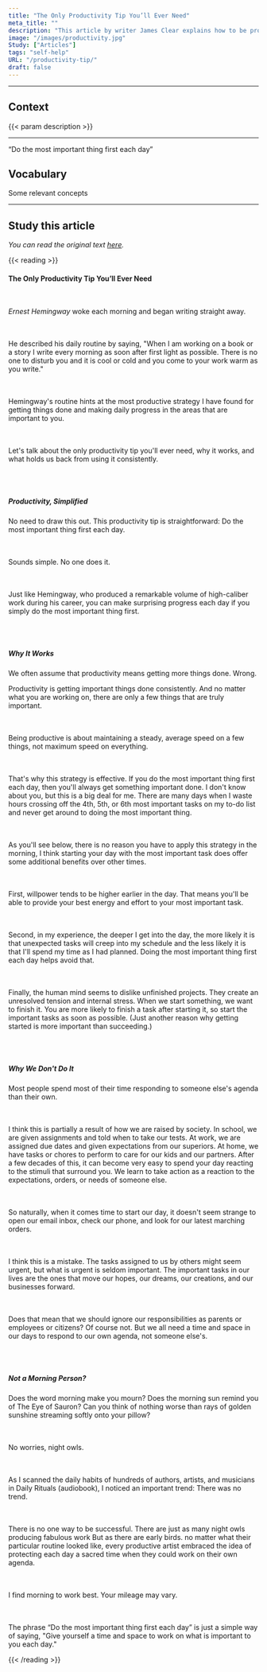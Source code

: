 ```yaml
---
title: "The Only Productivity Tip You’ll Ever Need"
meta_title: ""
description: "This article by writer James Clear explains how to be productive."
image: "/images/productivity.jpg"
Study: ["Articles"]
tags: "self-help"
URL: "/productivity-tip/"
draft: false
---
```


<hr>

## Context

{{< param description >}}

<hr>

“Do the most important thing first each day” 

## Vocabulary

Some relevant concepts

<hr>


## Study this article

*You can read the original text [here](https://jamesclear.com/productivity-tip).*

{{< reading >}}

<h4>The Only Productivity Tip You’ll Ever Need</h4>
<br>

<i>Ernest Hemingway</i>
<a data-bs-title=":es: despertaba cada mañana" data-bs-content="woke = despertaba/despertó<br>each = cada<br>morning = mañana<br><br></i><b>Study:</b><br>simple past (<i>woke</i>)<br>quantifiers (<i>each</i>)" tabindex="0" data-bs-html="true" class="marginalia" role="button" data-bs-placement="bottom" data-bs-toggle="popover" data-bs-trigger="focus">woke each morning</a>
<a data-bs-title=":es: y" data-bs-content="Study:</b><br><a href='/simple-present' target='_blank' rel='noopener noreferrer'>Connectors</a> (<i>and</i>)" tabindex="0" data-bs-html="true" class="marginalia" role="button" data-bs-placement="bottom" data-bs-toggle="popover" data-bs-trigger="focus">and</a>
<a data-bs-title=":es: comenzaba a escribir" data-bs-content="began = comenzaba<br>writing = a escribir<br><br></i><b>Study:</b><br>simple past (<i>began</i>)<br>verb patterns" tabindex="0" data-bs-html="true" class="marginalia" role="button" data-bs-placement="bottom" data-bs-toggle="popover" data-bs-trigger="focus">began writing</a>
<a data-bs-title=":es: de inmediato" data-bs-content="Study:</b> adverbs" tabindex="0" data-bs-html="true" class="marginalia" role="button" data-bs-placement="bottom" data-bs-toggle="popover" data-bs-trigger="focus">straight away</a>.


<br><br>
<a data-bs-title=":es: Él describó" data-bs-content="He = él<br>described = describió<br><br></i><b>Study:</b><br>personal pronouns (<i>He</i>)<br>simple past (<i>described</i>)" tabindex="0" data-bs-html="true" class="marginalia" role="button" data-bs-placement="bottom" data-bs-toggle="popover" data-bs-trigger="focus">He described</a>
<a data-bs-title=":es: su rutina diaria" data-bs-content="his = su<br>daily = diario<br>routine = rutina<br></i><b>Study:</b><br>Possessive adjectives (<i>his</i>)<br>Adverbs (<i>daily</i>)" tabindex="0" data-bs-html="true" class="marginalia" role="button" data-bs-placement="bottom" data-bs-toggle="popover" data-bs-trigger="focus">his daily routine</a>
<a data-bs-title=":es: diciendo" data-bs-content="CONTENT" tabindex="0" data-bs-html="true" class="marginalia" role="button" data-bs-placement="bottom" data-bs-toggle="popover" data-bs-trigger="focus">by saying</a>,
"<a data-bs-title=":es: Cuando" data-bs-content="CONTENT" tabindex="0" data-bs-html="true" class="marginalia" role="button" data-bs-placement="bottom" data-bs-toggle="popover" data-bs-trigger="focus">When</a>
<a data-bs-title=":es: Estoy trabajando en un libro o una historia" data-bs-content="I am working = estoy trabajando<br>on a book = en un libro<br><br></i><b>Study:</b><br>Personal Pronouns (<i>I</i>)<br>Present continuous (<i>I am working</i>)<br>Prepositions (<i>on</i>)<br>Conjunctions (<i>or</i>)" tabindex="0" data-bs-html="true" class="marginalia" role="button" data-bs-placement="bottom" data-bs-toggle="popover" data-bs-trigger="focus">I am working on a book or a story</a>
<a data-bs-title=":es: escribo cada mañana" data-bs-content="<i>INGLES = ESPAÑOL<br>INGLES = ESPAÑOL<br><br></i><b>Study:</b><br>indefinite pronouns (<i>someone</i>)<br>simple past (<i>said</i>)" tabindex="0" data-bs-html="true" class="marginalia" role="button" data-bs-placement="bottom" data-bs-toggle="popover" data-bs-trigger="focus">I write every morning</a>
<a data-bs-title=":es: lo más temprano posible" data-bs-content="<i>as soon as possible = lo más temprano posible<br>after = después<br>first light = primera luz (del día)</i><br><br>*La expresión <i>first light</i> se utiliza como adverbio a la frase <i>as soon as possible</i> para añadir más información.<br><br><b>Study:</b><br>indefinite pronouns (<i>someone</i>)<br>simple past (<i>said</i>)" tabindex="0" data-bs-html="true" class="marginalia" role="button" data-bs-placement="bottom" data-bs-toggle="popover" data-bs-trigger="focus">as soon after first light as possible</a>.
<a data-bs-title=":es: No hay nadie" data-bs-content="<i>There is = hay<br>no one = nadie<br><br></i><b>Study:</b><br>There is/There are<br>indefinite pronouns (<i>no one</i>)" tabindex="0" data-bs-html="true" class="marginalia" role="button" data-bs-placement="bottom" data-bs-toggle="popover" data-bs-trigger="focus">There is no one</a>
<a data-bs-title=":es: para molestarte" data-bs-content="<i>to disturb = molestar<br>you = a ti/te (sufijo)<br><br></i><br>*El verbo <i>disturb</i> debe llevar la preposición <i>to</i> ya que viene después del verbo to be <i>is</i><br><br><b>Study:</b><br>verb to be<br>verb patterns<br>object pronouns (<i>you</i>)" tabindex="0" data-bs-html="true" class="marginalia" role="button" data-bs-placement="bottom" data-bs-toggle="popover" data-bs-trigger="focus">to disturb you</a> and
<a data-bs-title=":es: está fresco o helado" data-bs-content="<i>it is = está<br>cool = fresco<br>cold = helado<br></i><br>*Se utiliza <i>It is</i> para hablar del clima.<b>Study:</b><br>Personal pronouns (<i>it</i>)<br>Verb to be (<i>is</i>)" tabindex="0" data-bs-html="true" class="marginalia" role="button" data-bs-placement="bottom" data-bs-toggle="popover" data-bs-trigger="focus">it is cool or cold</a> and
<a data-bs-title=":es: vienes a tu trabajo" data-bs-content="<i>come = venir<br>to = a/hacia/destino a<br><br></i><b>Study:</b><br>Personal Pronouns (<i>you</i>)<br>Prepositions (<i>to</i>)<br>Possessive Adjectives (<i>your</i>)" tabindex="0" data-bs-html="true" class="marginalia" role="button" data-bs-placement="bottom" data-bs-toggle="popover" data-bs-trigger="focus">you come to your work</a>
<a data-bs-title=":es: entras en calor mientras escribes" data-bs-content="<i>warm (up) = entrar en calor<br>as = mientras<br>you write = escribes<br></i><b>Study:</b><br>poly words (<i>as</i>)<br>Personal pronouns (<i>I</i>)" tabindex="0" data-bs-html="true" class="marginalia" role="button" data-bs-placement="bottom" data-bs-toggle="popover" data-bs-trigger="focus">warm as you write</a>."


<br><br>
<a data-bs-title=":es: La rutina de Hemingway" data-bs-content="<b>Study:</b><br>Possessives (<i>Hemingway's</i>)" tabindex="0" data-bs-html="true" class="marginalia" role="button" data-bs-placement="bottom" data-bs-toggle="popover" data-bs-trigger="focus">Hemingway's routine</a>
<a data-bs-title=":es: indica" data-bs-content="CONTENT" tabindex="0" data-bs-html="true" class="marginalia" role="button" data-bs-placement="bottom" data-bs-toggle="popover" data-bs-trigger="focus">hints at</a>
<a data-bs-title=":es: La estrategia más productiva" data-bs-content="CONTENT" tabindex="0" data-bs-html="true" class="marginalia" role="button" data-bs-placement="bottom" data-bs-toggle="popover" data-bs-trigger="focus">the most productive strategy</a>
<a data-bs-title=":es: que he encontrado" data-bs-content="<b>Study:</b><br><i>I have found = He encontrado<br><br></i><b>Study:</b><br>Superlatives (<i>The most</i>)<br>Present Perfect (<i>I have found</i>)<br>Ommited Conjunctions" tabindex="0" data-bs-html="true" class="marginalia" role="button" data-bs-placement="bottom" data-bs-toggle="popover" data-bs-trigger="focus">I have found</a>
<a data-bs-title=":es: para ser productivo" data-bs-content="<b>Study:</b><br><i>Get things done = hacer las cosas</i> (expresión ocupada para referirse a la productividad)<br><br><b>Study:</b><br>Prepositions (<i>for</i>)<br> The Past Participle (<i>done</i>)<br>Adverbs (<i>daily</i>)" tabindex="0" data-bs-html="true" class="marginalia" role="button" data-bs-placement="bottom" data-bs-toggle="popover" data-bs-trigger="focus">for getting things done</a> and
<a data-bs-title=":es: hacer progreso diario" data-bs-content="<b>Study:</b><br>" tabindex="0" data-bs-html="true" class="marginalia" role="button" data-bs-placement="bottom" data-bs-toggle="popover" data-bs-trigger="focus">making daily progress</a>
<a data-bs-title=":es: en las áreas" data-bs-content="<b>Study:</b><br>" tabindex="0" data-bs-html="true" class="marginalia" role="button" data-bs-placement="bottom" data-bs-toggle="popover" data-bs-trigger="focus">in the areas</a>
<a data-bs-title=":es: que son importantes" data-bs-content="<b>Study:</b><br>Connectors (<i>that</i>)" tabindex="0" data-bs-html="true" class="marginalia" role="button" data-bs-placement="bottom" data-bs-toggle="popover" data-bs-trigger="focus">that are important</a>
<a data-bs-title=":es: para ti" data-bs-content="<b>Study:</b><br>Prepositions (<i>to</i>)<br>Object Pronouns" tabindex="0" data-bs-html="true" class="marginalia" role="button" data-bs-placement="bottom" data-bs-toggle="popover" data-bs-trigger="focus">to you</a>.


<br><br>
<a data-bs-title=":es: Hablemos" data-bs-content="<i>Let's talk = hablemos/vamos a hablar<br><br></i><b>Study:</b><br>Suggestions (<i>let's</i>)<br>Prepositions (<i>about</i>)" tabindex="0" data-bs-html="true" class="marginalia" role="button" data-bs-placement="bottom" data-bs-toggle="popover" data-bs-trigger="focus">Let's talk</a> about
<a data-bs-title=":es: el único" data-bs-content="<i>only = único<br>tip = consejo<br>ever = alguna vez<br><br></i><b>Study:</b><br>Personal Pronouns (<i>You</i>)<br>Future (<i>Will need</i>)<br>Adverbs (<i>ever</i>)" tabindex="0" data-bs-html="true" class="marginalia" role="button" data-bs-placement="bottom" data-bs-toggle="popover" data-bs-trigger="focus">the only</a>
<a data-bs-title=":es: consejo de productividad" data-bs-content="<i>only = único<br>tip = consejo<br>ever = alguna vez<br><br></i><b>Study:</b><br>Personal Pronouns (<i>You</i>)<br>Future (<i>Will need</i>)<br>Adverbs (<i>ever</i>)" tabindex="0" data-bs-html="true" class="marginalia" role="button" data-bs-placement="bottom" data-bs-toggle="popover" data-bs-trigger="focus">productivity tip</a>
<a data-bs-title=":es: que vas a necesitar jamás" data-bs-content="<i>only = único<br>tip = consejo<br>ever = alguna vez<br><br></i><b>Study:</b><br>Personal Pronouns (<i>You</i>)<br>Future (<i>Will need</i>)<br>Adverbs (<i>ever</i>)" tabindex="0" data-bs-html="true" class="marginalia" role="button" data-bs-placement="bottom" data-bs-toggle="popover" data-bs-trigger="focus">you'll ever need</a>,
<a data-bs-title=":es: porqué funciona" data-bs-content="<i>why = porqué<br><br></i><b>Study:</b><br>Wh-words (<i>why</i>)<br>simple present (<i>it works</i>)" tabindex="0" data-bs-html="true" class="marginalia" role="button" data-bs-placement="bottom" data-bs-toggle="popover" data-bs-trigger="focus">why it works</a>, and
<a data-bs-title=":es: qué nos impide" data-bs-content="<i>hold back = impedir<br></i><b>Study:</b><br>Wh-words (<i>What</i>)<br>Phrasal Verbs (<i>hold back</i>)<br>Prepositions (<i>from</i>)<br>Object Pronouns (<i>us, it</i>)" tabindex="0" data-bs-html="true" class="marginalia" role="button" data-bs-placement="bottom" data-bs-toggle="popover" data-bs-trigger="focus">what holds us back</a>
<a data-bs-title=":es: utilizarlo" data-bs-content="<i>hold back = impedir<br></i><b>Study:</b><br>Wh-words (<i>What</i>)<br>Phrasal Verbs (<i>hold back</i>)<br>Prepositions (<i>from</i>)<br>Object Pronouns (<i>us, it</i>)" tabindex="0" data-bs-html="true" class="marginalia" role="button" data-bs-placement="bottom" data-bs-toggle="popover" data-bs-trigger="focus">from using it</a>
<a data-bs-title=":es: Constantemente" data-bs-content="<b>Study:</b><br>Adverbs" tabindex="0" data-bs-html="true" class="marginalia" role="button" data-bs-placement="bottom" data-bs-toggle="popover" data-bs-trigger="focus">consistently</a>.

<br><br>

<h5>
<a data-bs-title=":es: La productividad" data-bs-content="CONTENT" tabindex="0" data-bs-html="true" class="marginalia" role="button" data-bs-placement="bottom" data-bs-toggle="popover" data-bs-trigger="focus">Productivity,</a>
<a data-bs-title=":es: simplificada" data-bs-content="CONTENT" tabindex="0" data-bs-html="true" class="marginalia" role="button" data-bs-placement="bottom" data-bs-toggle="popover" data-bs-trigger="focus">Simplified</a>
</h5>

<a data-bs-title=":es: No es necesario" data-bs-content="<i>No need = no hay necesidad<br>draw out = prolongar/elongar/estirar<br><br></i><b>Study:</b><br>Phrasal Verbs (<i>draw out</i>)<br>Demonstratives (<i>this</i>)" tabindex="0" data-bs-html="true" class="marginalia" role="button" data-bs-placement="bottom" data-bs-toggle="popover" data-bs-trigger="focus">No need</a>
<a data-bs-title=":es: prolongar esto" data-bs-content="<i>No need = no hay necesidad<br>draw out = prolongar/elongar/estirar<br><br></i><b>Study:</b><br>Phrasal Verbs (<i>draw out</i>)<br>Demonstratives (<i>this</i>)" tabindex="0" data-bs-html="true" class="marginalia" role="button" data-bs-placement="bottom" data-bs-toggle="popover" data-bs-trigger="focus">to draw this out</a>.
<a data-bs-title=":es: Este consejo de productividad" data-bs-content="<i>Tip = Consejo<br><br></i><b>Study:</b><br>Demonstratives (<i>This</i>)" tabindex="0" data-bs-html="true" class="marginalia" role="button" data-bs-placement="bottom" data-bs-toggle="popover" data-bs-trigger="focus">This productivity tip</a>
<a data-bs-title=":es: es sencillo" data-bs-content="<i>Straightforward = sencillo/directo al grano<br><br></i><b>Study:</b><br>Verb to be (<i>is</i>)" tabindex="0" data-bs-html="true" class="marginalia" role="button" data-bs-placement="bottom" data-bs-toggle="popover" data-bs-trigger="focus">is straightforward</a>:
<a data-bs-title=":es: Haz" data-bs-content="<b>Study:</b><br>Imperative mood" tabindex="0" data-bs-html="true" class="marginalia" role="button" data-bs-placement="bottom" data-bs-toggle="popover" data-bs-trigger="focus">Do</a>
<a data-bs-title=":es: lo más importante" data-bs-content="<i>thing = cosa<br><b>Study:</b><br>Superlatives (<i>the most important</i>)" tabindex="0" data-bs-html="true" class="marginalia" role="button" data-bs-placement="bottom" data-bs-toggle="popover" data-bs-trigger="focus">the most important thing</a>
<a data-bs-title=":es: primero" data-bs-content="<b>Study:</b><br>Numeral (<i>first</i>)" tabindex="0" data-bs-html="true" class="marginalia" role="button" data-bs-placement="bottom" data-bs-toggle="popover" data-bs-trigger="focus">first</a>
<a data-bs-title=":es: cada día" data-bs-content="<b>Study:</b><br>Quantifiers (<i>each</i>)" tabindex="0" data-bs-html="true" class="marginalia" role="button" data-bs-placement="bottom" data-bs-toggle="popover" data-bs-trigger="focus">each day</a>.

<br><br>
<a data-bs-title=":es: Suena simple" data-bs-content="<b>Study:</b><br>Present Simple (<i>Sounds</i>)<br>simple present (<i>said</i>)" tabindex="0" data-bs-html="true" class="marginalia" role="button" data-bs-placement="bottom" data-bs-toggle="popover" data-bs-trigger="focus">Sounds simple</a>.
<a data-bs-title=":es: Nadie lo hace" data-bs-content="<b>Study:</b><br>indefinite pronouns (<i>No one</i>)<br>simple present (<i>does</i>)<br>Object Pronouns (<i>it</i>)" tabindex="0" data-bs-html="true" class="marginalia" role="button" data-bs-placement="bottom" data-bs-toggle="popover" data-bs-trigger="focus">No one does it</a>.

<br><br>
<a data-bs-title=":es: Tal como Hemingway" data-bs-content="<i>Just = Exactamente<br><br></i><b>Study:</b><br>Prepositions (<i>like</i>)<br>Poly words (<i>just, like</i>)" tabindex="0" data-bs-html="true" class="marginalia" role="button" data-bs-placement="bottom" data-bs-toggle="popover" data-bs-trigger="focus">Just like Hemingway</a>,
<a data-bs-title=":es: quién produjo" data-bs-content="<b>Study:</b><br>Connectors (<i>quién</i>)<br>simple past (<i>produced</i>)" tabindex="0" data-bs-html="true" class="marginalia" role="button" data-bs-placement="bottom" data-bs-toggle="popover" data-bs-trigger="focus">who produced</a>
<a data-bs-title=":es: una cantidad considerable" data-bs-content="<i>remarkable = notable/destacable/considerable<br>volume = volumen/cantidad<br><br></i><b>Study:</b><br>Articles (<i>a</i>)<br>Prepositions (<i>of</i>)<br>Compound words (<i>high-caliber</i>)" tabindex="0" data-bs-html="true" class="marginalia" role="button" data-bs-placement="bottom" data-bs-toggle="popover" data-bs-trigger="focus">a remarkable volume</a>
<a data-bs-title=":es: de trabajo de alto calibre" data-bs-content="CONTENT" tabindex="0" data-bs-html="true" class="marginalia" role="button" data-bs-placement="bottom" data-bs-toggle="popover" data-bs-trigger="focus">of high-caliber work</a>
<a data-bs-title=":es: durante su carrera" data-bs-content="<b>Study:</b><br>Prepositions (<i>during</i>)<br>Possessive Adjectives (<i>his</i>)" tabindex="0" data-bs-html="true" class="marginalia" role="button" data-bs-placement="bottom" data-bs-toggle="popover" data-bs-trigger="focus">during his career</a>,
<a data-bs-title=":es: puedes hacer progreso sorprendente" data-bs-content="<i>make progress = progresar<br><br></i><b>Study:</b><br>Personal Pronouns (<i>you</i>)<br>Auxiliary verbs (<i>can</i>)<br>Adjectives (<i>surprising</i>)" tabindex="0" data-bs-html="true" class="marginalia" role="button" data-bs-placement="bottom" data-bs-toggle="popover" data-bs-trigger="focus">you can make surprising progress</a> each day
<a data-bs-title=":es: Si simplemente haces" data-bs-content="<i>Simply = Simplemente<br>Thing = Cosa<br><br></i><b>Study:</b><br>First Conditional (<i>If you do...</i>)<br>Adverbs (<i>simply</i>)<br>Superlatives (<i>the most important</i>)" tabindex="0" data-bs-html="true" class="marginalia" role="button" data-bs-placement="bottom" data-bs-toggle="popover" data-bs-trigger="focus">if you simply do</a>
<a data-bs-title=":es: lo más importante" data-bs-content="<i>Simply = Simplemente<br>Thing = Cosa<br><br></i><b>Study:</b><br>First Conditional (<i>If you do...</i>)<br>Adverbs (<i>simply</i>)<br>Superlatives (<i>the most important</i>)" tabindex="0" data-bs-html="true" class="marginalia" role="button" data-bs-placement="bottom" data-bs-toggle="popover" data-bs-trigger="focus">the most important thing</a> first.



<br><br>
<h5><a data-bs-title=":es: Porqué funciona" data-bs-content="<br><b>Study:</b><br>Wh Words (<i>why</i>)<br>simple present (<i>it works</i>)" tabindex="0" data-bs-html="true" class="marginalia" role="button" data-bs-placement="bottom" data-bs-toggle="popover" data-bs-trigger="focus">Why It Works</a></h5>

<a data-bs-title=":es: Usualmente asumimos que" data-bs-content="b>Study:</b><br>Personal Pronouns (<i>we</i>)<br>Adverbs (<i>often</i>)" tabindex="0" data-bs-html="true" class="marginalia" role="button" data-bs-placement="bottom" data-bs-toggle="popover" data-bs-trigger="focus">We often assume that</a>
<a data-bs-title=":es: productividad significa" data-bs-content="<b>Study:</b><br>Verb to be (<i>is</i>)<br>simple present (<i>means</i>)<br>Comparisons (<i>more</i>)" tabindex="0" data-bs-html="true" class="marginalia" role="button" data-bs-placement="bottom" data-bs-toggle="popover" data-bs-trigger="focus">productivity means</a>
<a data-bs-title=":es: terminar las cosas" data-bs-content="CONTENT" tabindex="0" data-bs-html="true" class="marginalia" role="button" data-bs-placement="bottom" data-bs-toggle="popover" data-bs-trigger="focus">getting more things done</a>.
<a data-bs-title=":es: error" data-bs-content="CONTENT" tabindex="0" data-bs-html="true" class="marginalia" role="button" data-bs-placement="bottom" data-bs-toggle="popover" data-bs-trigger="focus">Wrong</a>.

Productivity
<a data-bs-title=":es: es lograr cosas importantes" data-bs-content="CONTENT" tabindex="0" data-bs-html="true" class="marginalia" role="button" data-bs-placement="bottom" data-bs-toggle="popover" data-bs-trigger="focus">is getting important things done</a>
<a data-bs-title=":es: constantemente" data-bs-content="CONTENT" tabindex="0" data-bs-html="true" class="marginalia" role="button" data-bs-placement="bottom" data-bs-toggle="popover" data-bs-trigger="focus">consistently</a>.
<a data-bs-title=":es: Y" data-bs-content="CONTENT" tabindex="0" data-bs-html="true" class="marginalia" role="button" data-bs-placement="bottom" data-bs-toggle="popover" data-bs-trigger="focus">And</a>
<a data-bs-title=":es: sin importar" data-bs-content="CONTENT" tabindex="0" data-bs-html="true" class="marginalia" role="button" data-bs-placement="bottom" data-bs-toggle="popover" data-bs-trigger="focus">no matter</a>
<a data-bs-title=":es: en lo que estés trabajando" data-bs-content="CONTENT" tabindex="0" data-bs-html="true" class="marginalia" role="button" data-bs-placement="bottom" data-bs-toggle="popover" data-bs-trigger="focus">what you are working on</a>,
<a data-bs-title=":es: hay" data-bs-content="CONTENT" tabindex="0" data-bs-html="true" class="marginalia" role="button" data-bs-placement="bottom" data-bs-toggle="popover" data-bs-trigger="focus">there are</a>
<a data-bs-title=":es: solamente un par de cosas" data-bs-content="CONTENT" tabindex="0" data-bs-html="true" class="marginalia" role="button" data-bs-placement="bottom" data-bs-toggle="popover" data-bs-trigger="focus">only a few things</a>
<a data-bs-title=":es: que son verdaderamente importantes" data-bs-content="CONTENT" tabindex="0" data-bs-html="true" class="marginalia" role="button" data-bs-placement="bottom" data-bs-toggle="popover" data-bs-trigger="focus">that are truly important</a>.

<br><br>
<a data-bs-title=":es: Ser productivo" data-bs-content="CONTENT" tabindex="0" data-bs-html="true" class="marginalia" role="button" data-bs-placement="bottom" data-bs-toggle="popover" data-bs-trigger="focus">Being productive</a>
<a data-bs-title=":es: significa mantener" data-bs-content="CONTENT" tabindex="0" data-bs-html="true" class="marginalia" role="button" data-bs-placement="bottom" data-bs-toggle="popover" data-bs-trigger="focus">is about maintaining</a>
<a data-bs-title=":es: una velocidad constante" data-bs-content="CONTENT" tabindex="0" data-bs-html="true" class="marginalia" role="button" data-bs-placement="bottom" data-bs-toggle="popover" data-bs-trigger="focus">a steady, average speed</a>
<a data-bs-title=":es: en un par de cosas" data-bs-content="CONTENT" tabindex="0" data-bs-html="true" class="marginalia" role="button" data-bs-placement="bottom" data-bs-toggle="popover" data-bs-trigger="focus">on a few things</a>,
<a data-bs-title=":es: no una máxima velocidad" data-bs-content="CONTENT" tabindex="0" data-bs-html="true" class="marginalia" role="button" data-bs-placement="bottom" data-bs-toggle="popover" data-bs-trigger="focus">not maximum speed</a>
<a data-bs-title=":es: en todo" data-bs-content="CONTENT" tabindex="0" data-bs-html="true" class="marginalia" role="button" data-bs-placement="bottom" data-bs-toggle="popover" data-bs-trigger="focus">on everything</a>.

<br><br>
<a data-bs-title=":es: por eso" data-bs-content="CONTENT" tabindex="0" data-bs-html="true" class="marginalia" role="button" data-bs-placement="bottom" data-bs-toggle="popover" data-bs-trigger="focus">That's why</a>
<a data-bs-title=":es: esta estrategia es efectiva" data-bs-content="CONTENT" tabindex="0" data-bs-html="true" class="marginalia" role="button" data-bs-placement="bottom" data-bs-toggle="popover" data-bs-trigger="focus">this strategy is effective</a>.
<a data-bs-title=":es: si es que haces" data-bs-content="CONTENT" tabindex="0" data-bs-html="true" class="marginalia" role="button" data-bs-placement="bottom" data-bs-toggle="popover" data-bs-trigger="focus">If you do</a> the most important thing first each day,
<a data-bs-title=":es: entonces" data-bs-content="CONTENT" tabindex="0" data-bs-html="true" class="marginalia" role="button" data-bs-placement="bottom" data-bs-toggle="popover" data-bs-trigger="focus">then</a>
<a data-bs-title=":es: siempre cumplirás algo importante" data-bs-content="CONTENT" tabindex="0" data-bs-html="true" class="marginalia" role="button" data-bs-placement="bottom" data-bs-toggle="popover" data-bs-trigger="focus">you'll always get something important done</a>.
<a data-bs-title=":es: no sé tú" data-bs-content="CONTENT" tabindex="0" data-bs-html="true" class="marginalia" role="button" data-bs-placement="bottom" data-bs-toggle="popover" data-bs-trigger="focus">I don't know about you</a>,
<a data-bs-title=":es: pero" data-bs-content="CONTENT" tabindex="0" data-bs-html="true" class="marginalia" role="button" data-bs-placement="bottom" data-bs-toggle="popover" data-bs-trigger="focus">but</a>
<a data-bs-title=":es: esto es algo importante" data-bs-content="CONTENT" tabindex="0" data-bs-html="true" class="marginalia" role="button" data-bs-placement="bottom" data-bs-toggle="popover" data-bs-trigger="focus">this is a big deal</a>
<a data-bs-title=":es: para mi" data-bs-content="CONTENT" tabindex="0" data-bs-html="true" class="marginalia" role="button" data-bs-placement="bottom" data-bs-toggle="popover" data-bs-trigger="focus">for me</a>.
<a data-bs-title=":es: hay" data-bs-content="CONTENT" tabindex="0" data-bs-html="true" class="marginalia" role="button" data-bs-placement="bottom" data-bs-toggle="popover" data-bs-trigger="focus">There are</a>
<a data-bs-title=":es: muchos días" data-bs-content="CONTENT" tabindex="0" data-bs-html="true" class="marginalia" role="button" data-bs-placement="bottom" data-bs-toggle="popover" data-bs-trigger="focus">many days</a>
<a data-bs-title=":es: cuando" data-bs-content="CONTENT" tabindex="0" data-bs-html="true" class="marginalia" role="button" data-bs-placement="bottom" data-bs-toggle="popover" data-bs-trigger="focus">when</a>
<a data-bs-title=":es: desperdicio horas" data-bs-content="CONTENT" tabindex="0" data-bs-html="true" class="marginalia" role="button" data-bs-placement="bottom" data-bs-toggle="popover" data-bs-trigger="focus">I waste hours</a>
<a data-bs-title=":es: descartando" data-bs-content="CONTENT" tabindex="0" data-bs-html="true" class="marginalia" role="button" data-bs-placement="bottom" data-bs-toggle="popover" data-bs-trigger="focus">crossing off</a>
<a data-bs-title=":es: la cuarta, quinta, o sexta tarea más importante" data-bs-content="CONTENT" tabindex="0" data-bs-html="true" class="marginalia" role="button" data-bs-placement="bottom" data-bs-toggle="popover" data-bs-trigger="focus">the 4th, 5th, or 6th most important tasks</a>
<a data-bs-title=":es: en mi lista de tareas" data-bs-content="CONTENT" tabindex="0" data-bs-html="true" class="marginalia" role="button" data-bs-placement="bottom" data-bs-toggle="popover" data-bs-trigger="focus">on my to-do list</a> and
<a data-bs-title=":es: nunca terminar de hacer" data-bs-content="CONTENT" tabindex="0" data-bs-html="true" class="marginalia" role="button" data-bs-placement="bottom" data-bs-toggle="popover" data-bs-trigger="focus">never get around to doing</a>
<a data-bs-title=":es: lo más importante" data-bs-content="CONTENT" tabindex="0" data-bs-html="true" class="marginalia" role="button" data-bs-placement="bottom" data-bs-toggle="popover" data-bs-trigger="focus">the most important thing</a>.

<br><br>
<a data-bs-title=":es: como verás" data-bs-content="CONTENT" tabindex="0" data-bs-html="true" class="marginalia" role="button" data-bs-placement="bottom" data-bs-toggle="popover" data-bs-trigger="focus">As you'll see</a>
<a data-bs-title=":es: abajo" data-bs-content="CONTENT" tabindex="0" data-bs-html="true" class="marginalia" role="button" data-bs-placement="bottom" data-bs-toggle="popover" data-bs-trigger="focus">below</a>,
<a data-bs-title=":es: no hay razón para tener que aplicar" data-bs-content="CONTENT" tabindex="0" data-bs-html="true" class="marginalia" role="button" data-bs-placement="bottom" data-bs-toggle="popover" data-bs-trigger="focus">there is no reason you have to apply</a>
<a data-bs-title=":es: esta estrategia" data-bs-content="CONTENT" tabindex="0" data-bs-html="true" class="marginalia" role="button" data-bs-placement="bottom" data-bs-toggle="popover" data-bs-trigger="focus">this strategy</a>
<a data-bs-title=":es: en la mañana" data-bs-content="CONTENT" tabindex="0" data-bs-html="true" class="marginalia" role="button" data-bs-placement="bottom" data-bs-toggle="popover" data-bs-trigger="focus">in the morning</a>,
<a data-bs-title=":es: pienso que comenzar tu día" data-bs-content="CONTENT" tabindex="0" data-bs-html="true" class="marginalia" role="button" data-bs-placement="bottom" data-bs-toggle="popover" data-bs-trigger="focus">I think starting your day</a>
<a data-bs-title=":es: con" data-bs-content="CONTENT" tabindex="0" data-bs-html="true" class="marginalia" role="button" data-bs-placement="bottom" data-bs-toggle="popover" data-bs-trigger="focus">with</a>
<a data-bs-title=":es: la tarea más importante" data-bs-content="CONTENT" tabindex="0" data-bs-html="true" class="marginalia" role="button" data-bs-placement="bottom" data-bs-toggle="popover" data-bs-trigger="focus">the most important task</a>
<a data-bs-title=":es: sí ofrece" data-bs-content="CONTENT" tabindex="0" data-bs-html="true" class="marginalia" role="button" data-bs-placement="bottom" data-bs-toggle="popover" data-bs-trigger="focus">does offer</a>
<a data-bs-title=":es: algunos beneficios adicionales" data-bs-content="CONTENT" tabindex="0" data-bs-html="true" class="marginalia" role="button" data-bs-placement="bottom" data-bs-toggle="popover" data-bs-trigger="focus">some additional benefits</a>
<a data-bs-title=":es: por sobre otras horas del día" data-bs-content="CONTENT" tabindex="0" data-bs-html="true" class="marginalia" role="button" data-bs-placement="bottom" data-bs-toggle="popover" data-bs-trigger="focus">over other times</a>.


<br><br>
<a data-bs-title=":es: primero" data-bs-content="CONTENT" tabindex="0" data-bs-html="true" class="marginalia" role="button" data-bs-placement="bottom" data-bs-toggle="popover" data-bs-trigger="focus">First</a>,
<a data-bs-title=":es: fuerza de voluntad suele ser" data-bs-content="CONTENT" tabindex="0" data-bs-html="true" class="marginalia" role="button" data-bs-placement="bottom" data-bs-toggle="popover" data-bs-trigger="focus">willpower tends to be</a>
<a data-bs-title=":es: más alta" data-bs-content="CONTENT" tabindex="0" data-bs-html="true" class="marginalia" role="button" data-bs-placement="bottom" data-bs-toggle="popover" data-bs-trigger="focus">higher</a>
<a data-bs-title=":es: más temprano" data-bs-content="CONTENT" tabindex="0" data-bs-html="true" class="marginalia" role="button" data-bs-placement="bottom" data-bs-toggle="popover" data-bs-trigger="focus">earlier</a>
<a data-bs-title=":es: en el día" data-bs-content="CONTENT" tabindex="0" data-bs-html="true" class="marginalia" role="button" data-bs-placement="bottom" data-bs-toggle="popover" data-bs-trigger="focus">in the day</a>.
<a data-bs-title=":es: eso significa" data-bs-content="CONTENT" tabindex="0" data-bs-html="true" class="marginalia" role="button" data-bs-placement="bottom" data-bs-toggle="popover" data-bs-trigger="focus">That means</a>
<a data-bs-title=":es: serás capaz de dar" data-bs-content="CONTENT" tabindex="0" data-bs-html="true" class="marginalia" role="button" data-bs-placement="bottom" data-bs-toggle="popover" data-bs-trigger="focus">you'll be able to provide</a>
<a data-bs-title=":es: tu mejor energía y esfuerzo" data-bs-content="CONTENT" tabindex="0" data-bs-html="true" class="marginalia" role="button" data-bs-placement="bottom" data-bs-toggle="popover" data-bs-trigger="focus">your best energy and effort</a>
<a data-bs-title=":es: a tu tarea más importante" data-bs-content="CONTENT" tabindex="0" data-bs-html="true" class="marginalia" role="button" data-bs-placement="bottom" data-bs-toggle="popover" data-bs-trigger="focus">to your most important task</a>.

<br><br>
<a data-bs-title=":es: segundo" data-bs-content="CONTENT" tabindex="0" data-bs-html="true" class="marginalia" role="button" data-bs-placement="bottom" data-bs-toggle="popover" data-bs-trigger="focus">Second</a>,
<a data-bs-title=":es: en mi experiencia" data-bs-content="CONTENT" tabindex="0" data-bs-html="true" class="marginalia" role="button" data-bs-placement="bottom" data-bs-toggle="popover" data-bs-trigger="focus">in my experience</a>,
<a data-bs-title=":es: mientras más profundo entro al día" data-bs-content="CONTENT" tabindex="0" data-bs-html="true" class="marginalia" role="button" data-bs-placement="bottom" data-bs-toggle="popover" data-bs-trigger="focus">the deeper I get into the day</a>,
<a data-bs-title=":es: crece la probabilidad" data-bs-content="CONTENT" tabindex="0" data-bs-html="true" class="marginalia" role="button" data-bs-placement="bottom" data-bs-toggle="popover" data-bs-trigger="focus">the more likely it is</a>
<a data-bs-title=":es: de que tareas inesperadas" data-bs-content="CONTENT" tabindex="0" data-bs-html="true" class="marginalia" role="button" data-bs-placement="bottom" data-bs-toggle="popover" data-bs-trigger="focus">that unexpected tasks</a>
<a data-bs-title=":es: se metan" data-bs-content="CONTENT" tabindex="0" data-bs-html="true" class="marginalia" role="button" data-bs-placement="bottom" data-bs-toggle="popover" data-bs-trigger="focus">will creep</a>
<a data-bs-title=":es: en mi agenda" data-bs-content="CONTENT" tabindex="0" data-bs-html="true" class="marginalia" role="button" data-bs-placement="bottom" data-bs-toggle="popover" data-bs-trigger="focus">into my schedule</a> and
<a data-bs-title=":es: hay menos posibilidades" data-bs-content="CONTENT" tabindex="0" data-bs-html="true" class="marginalia" role="button" data-bs-placement="bottom" data-bs-toggle="popover" data-bs-trigger="focus">the less likely it is</a>
<a data-bs-title=":es: de que pasaré mi tiempo" data-bs-content="CONTENT" tabindex="0" data-bs-html="true" class="marginalia" role="button" data-bs-placement="bottom" data-bs-toggle="popover" data-bs-trigger="focus">that I'll spend my time</a>
<a data-bs-title=":es: como lo había planeado" data-bs-content="CONTENT" tabindex="0" data-bs-html="true" class="marginalia" role="button" data-bs-placement="bottom" data-bs-toggle="popover" data-bs-trigger="focus">as I had planned</a>.
<a data-bs-title=":es: hacer lo más importante" data-bs-content="CONTENT" tabindex="0" data-bs-html="true" class="marginalia" role="button" data-bs-placement="bottom" data-bs-toggle="popover" data-bs-trigger="focus">Doing the most important thing</a> first each day
<a data-bs-title=":es: ayuda a evitar eso" data-bs-content="CONTENT" tabindex="0" data-bs-html="true" class="marginalia" role="button" data-bs-placement="bottom" data-bs-toggle="popover" data-bs-trigger="focus">helps avoid that</a>.

<br><br>
<a data-bs-title=":es: finalmente" data-bs-content="CONTENT" tabindex="0" data-bs-html="true" class="marginalia" role="button" data-bs-placement="bottom" data-bs-toggle="popover" data-bs-trigger="focus">Finally</a>,
<a data-bs-title=":es: la mente humana" data-bs-content="CONTENT" tabindex="0" data-bs-html="true" class="marginalia" role="button" data-bs-placement="bottom" data-bs-toggle="popover" data-bs-trigger="focus">the human mind</a>
<a data-bs-title=":es: parece no gustar de" data-bs-content="CONTENT" tabindex="0" data-bs-html="true" class="marginalia" role="button" data-bs-placement="bottom" data-bs-toggle="popover" data-bs-trigger="focus">seems to dislike</a>
<a data-bs-title=":es: proyectos no finalizados" data-bs-content="CONTENT" tabindex="0" data-bs-html="true" class="marginalia" role="button" data-bs-placement="bottom" data-bs-toggle="popover" data-bs-trigger="focus">unfinished projects</a>.
<a data-bs-title=":es: ellos crean" data-bs-content="CONTENT" tabindex="0" data-bs-html="true" class="marginalia" role="button" data-bs-placement="bottom" data-bs-toggle="popover" data-bs-trigger="focus">They create</a>
<a data-bs-title=":es: una tensión sin resolver" data-bs-content="CONTENT" tabindex="0" data-bs-html="true" class="marginalia" role="button" data-bs-placement="bottom" data-bs-toggle="popover" data-bs-trigger="focus">an unresolved tension</a> and
<a data-bs-title=":es: estrés interno" data-bs-content="CONTENT" tabindex="0" data-bs-html="true" class="marginalia" role="button" data-bs-placement="bottom" data-bs-toggle="popover" data-bs-trigger="focus">internal stress</a>. When
<a data-bs-title=":es: empezamos algo" data-bs-content="CONTENT" tabindex="0" data-bs-html="true" class="marginalia" role="button" data-bs-placement="bottom" data-bs-toggle="popover" data-bs-trigger="focus">we start something</a>,
<a data-bs-title=":es: queremos finalizarlo" data-bs-content="CONTENT" tabindex="0" data-bs-html="true" class="marginalia" role="button" data-bs-placement="bottom" data-bs-toggle="popover" data-bs-trigger="focus">we want to finish it</a>.
<a data-bs-title=":es: tienes más posibilidades de finalizar" data-bs-content="CONTENT" tabindex="0" data-bs-html="true" class="marginalia" role="button" data-bs-placement="bottom" data-bs-toggle="popover" data-bs-trigger="focus">You are more likely to finish</a>
<a data-bs-title=":es: una tarea" data-bs-content="CONTENT" tabindex="0" data-bs-html="true" class="marginalia" role="button" data-bs-placement="bottom" data-bs-toggle="popover" data-bs-trigger="focus">a task</a>
<a data-bs-title=":es: después de comenzarla" data-bs-content="CONTENT" tabindex="0" data-bs-html="true" class="marginalia" role="button" data-bs-placement="bottom" data-bs-toggle="popover" data-bs-trigger="focus">after starting it</a>,
<a data-bs-title=":es: así que" data-bs-content="CONTENT" tabindex="0" data-bs-html="true" class="marginalia" role="button" data-bs-placement="bottom" data-bs-toggle="popover" data-bs-trigger="focus">so</a>
<a data-bs-title=":es: comienza las tareas importantes" data-bs-content="CONTENT" tabindex="0" data-bs-html="true" class="marginalia" role="button" data-bs-placement="bottom" data-bs-toggle="popover" data-bs-trigger="focus">start the important tasks</a>
<a data-bs-title=":es: lo más pronto posible" data-bs-content="CONTENT" tabindex="0" data-bs-html="true" class="marginalia" role="button" data-bs-placement="bottom" data-bs-toggle="popover" data-bs-trigger="focus">as soon as possible</a>.
(<a data-bs-title=":es: justamente" data-bs-content="CONTENT" tabindex="0" data-bs-html="true" class="marginalia" role="button" data-bs-placement="bottom" data-bs-toggle="popover" data-bs-trigger="focus">Just</a>
<a data-bs-title=":es: otra razón" data-bs-content="CONTENT" tabindex="0" data-bs-html="true" class="marginalia" role="button" data-bs-placement="bottom" data-bs-toggle="popover" data-bs-trigger="focus">another reason why</a>
<a data-bs-title=":es: empezar es más importante que triunfar" data-bs-content="CONTENT" tabindex="0" data-bs-html="true" class="marginalia" role="button" data-bs-placement="bottom" data-bs-toggle="popover" data-bs-trigger="focus">getting started is more important than succeeding</a>.)


<br><br>
<h5><a data-bs-title=":es: porqué no lo hacemos" data-bs-content="CONTENT" tabindex="0" data-bs-html="true" class="marginalia" role="button" data-bs-placement="bottom" data-bs-toggle="popover" data-bs-trigger="focus">Why We Don't Do It</a></h5>

<a data-bs-title=":es: la mayoría de la gente" data-bs-content="CONTENT" tabindex="0" data-bs-html="true" class="marginalia" role="button" data-bs-placement="bottom" data-bs-toggle="popover" data-bs-trigger="focus">Most people</a>
<a data-bs-title=":es: pasan la mayoría de su tiempo" data-bs-content="CONTENT" tabindex="0" data-bs-html="true" class="marginalia" role="button" data-bs-placement="bottom" data-bs-toggle="popover" data-bs-trigger="focus">spend most of their time</a>
<a data-bs-title=":es: respondiendo a la agenda de alguien más" data-bs-content="CONTENT" tabindex="0" data-bs-html="true" class="marginalia" role="button" data-bs-placement="bottom" data-bs-toggle="popover" data-bs-trigger="focus">responding to someone else's agenda</a>
<a data-bs-title=":es: en vez de la suya" data-bs-content="CONTENT" tabindex="0" data-bs-html="true" class="marginalia" role="button" data-bs-placement="bottom" data-bs-toggle="popover" data-bs-trigger="focus">than their own</a>.

<br><br>
<a data-bs-title=":es: yo pienso" data-bs-content="CONTENT" tabindex="0" data-bs-html="true" class="marginalia" role="button" data-bs-placement="bottom" data-bs-toggle="popover" data-bs-trigger="focus">I think</a>
<a data-bs-title=":es: esto es" data-bs-content="CONTENT" tabindex="0" data-bs-html="true" class="marginalia" role="button" data-bs-placement="bottom" data-bs-toggle="popover" data-bs-trigger="focus">this is</a>
<a data-bs-title=":es: parcialmente" data-bs-content="CONTENT" tabindex="0" data-bs-html="true" class="marginalia" role="button" data-bs-placement="bottom" data-bs-toggle="popover" data-bs-trigger="focus">partially</a>
<a data-bs-title=":es: el resultado de cómo" data-bs-content="CONTENT" tabindex="0" data-bs-html="true" class="marginalia" role="button" data-bs-placement="bottom" data-bs-toggle="popover" data-bs-trigger="focus">a result of how</a>
<a data-bs-title=":es: somos criados" data-bs-content="CONTENT" tabindex="0" data-bs-html="true" class="marginalia" role="button" data-bs-placement="bottom" data-bs-toggle="popover" data-bs-trigger="focus">we are raised</a>
<a data-bs-title=":es: por la sociedad" data-bs-content="CONTENT" tabindex="0" data-bs-html="true" class="marginalia" role="button" data-bs-placement="bottom" data-bs-toggle="popover" data-bs-trigger="focus">by society</a>.
<a data-bs-title=":es: en la escuela" data-bs-content="CONTENT" tabindex="0" data-bs-html="true" class="marginalia" role="button" data-bs-placement="bottom" data-bs-toggle="popover" data-bs-trigger="focus">In school</a>,
<a data-bs-title=":es: se nos asignan tareas y nos dicen" data-bs-content="CONTENT" tabindex="0" data-bs-html="true" class="marginalia" role="button" data-bs-placement="bottom" data-bs-toggle="popover" data-bs-trigger="focus">we are given assignments and told</a>
<a data-bs-title=":es: cuando hacer nuestros exámenes" data-bs-content="CONTENT" tabindex="0" data-bs-html="true" class="marginalia" role="button" data-bs-placement="bottom" data-bs-toggle="popover" data-bs-trigger="focus">when to take our tests</a>.
<a data-bs-title=":es: en el trabajo" data-bs-content="CONTENT" tabindex="0" data-bs-html="true" class="marginalia" role="button" data-bs-placement="bottom" data-bs-toggle="popover" data-bs-trigger="focus">At work</a>,
<a data-bs-title=":es: se nos asignan fechas límites y expectativas" data-bs-content="CONTENT" tabindex="0" data-bs-html="true" class="marginalia" role="button" data-bs-placement="bottom" data-bs-toggle="popover" data-bs-trigger="focus">we are assigned due dates and given expectations</a>
<a data-bs-title=":es: de nuestros superiores" data-bs-content="CONTENT" tabindex="0" data-bs-html="true" class="marginalia" role="button" data-bs-placement="bottom" data-bs-toggle="popover" data-bs-trigger="focus">from our superiors</a>.
<a data-bs-title=":es: en casa" data-bs-content="CONTENT" tabindex="0" data-bs-html="true" class="marginalia" role="button" data-bs-placement="bottom" data-bs-toggle="popover" data-bs-trigger="focus">At home</a>,
<a data-bs-title=":es: tenemos tareas" data-bs-content="CONTENT" tabindex="0" data-bs-html="true" class="marginalia" role="button" data-bs-placement="bottom" data-bs-toggle="popover" data-bs-trigger="focus">we have tasks</a> or
<a data-bs-title=":es: deberes que cumplir" data-bs-content="CONTENT" tabindex="0" data-bs-html="true" class="marginalia" role="button" data-bs-placement="bottom" data-bs-toggle="popover" data-bs-trigger="focus">chores to perform</a>
<a data-bs-title=":es: cuidar de nuestros hijos y nuestras parejas" data-bs-content="CONTENT" tabindex="0" data-bs-html="true" class="marginalia" role="button" data-bs-placement="bottom" data-bs-toggle="popover" data-bs-trigger="focus">to care for our kids and our partners</a>.
<a data-bs-title=":es: después" data-bs-content="CONTENT" tabindex="0" data-bs-html="true" class="marginalia" role="button" data-bs-placement="bottom" data-bs-toggle="popover" data-bs-trigger="focus">After</a>
<a data-bs-title=":es: un par de decadas de esto" data-bs-content="CONTENT" tabindex="0" data-bs-html="true" class="marginalia" role="button" data-bs-placement="bottom" data-bs-toggle="popover" data-bs-trigger="focus">a few decades of this</a>,
<a data-bs-title=":es: puede volverse" data-bs-content="CONTENT" tabindex="0" data-bs-html="true" class="marginalia" role="button" data-bs-placement="bottom" data-bs-toggle="popover" data-bs-trigger="focus">it can become</a>
<a data-bs-title=":es: muy fácil pasar tu día" data-bs-content="CONTENT" tabindex="0" data-bs-html="true" class="marginalia" role="button" data-bs-placement="bottom" data-bs-toggle="popover" data-bs-trigger="focus">very easy to spend your day</a>
<a data-bs-title=":es: reacionando al estímulo" data-bs-content="CONTENT" tabindex="0" data-bs-html="true" class="marginalia" role="button" data-bs-placement="bottom" data-bs-toggle="popover" data-bs-trigger="focus">reacting to the stimuli</a>
<a data-bs-title=":es: que te rodea" data-bs-content="CONTENT" tabindex="0" data-bs-html="true" class="marginalia" role="button" data-bs-placement="bottom" data-bs-toggle="popover" data-bs-trigger="focus">that surround you</a>.
<a data-bs-title=":es: aprendemos a accionar" data-bs-content="CONTENT" tabindex="0" data-bs-html="true" class="marginalia" role="button" data-bs-placement="bottom" data-bs-toggle="popover" data-bs-trigger="focus">We learn to take action</a>
<a data-bs-title=":es: como reacción" data-bs-content="CONTENT" tabindex="0" data-bs-html="true" class="marginalia" role="button" data-bs-placement="bottom" data-bs-toggle="popover" data-bs-trigger="focus">as a reaction</a>
<a data-bs-title=":es: a las expectativas, ordenes, o necesidades" data-bs-content="CONTENT" tabindex="0" data-bs-html="true" class="marginalia" role="button" data-bs-placement="bottom" data-bs-toggle="popover" data-bs-trigger="focus">to the expectations, orders, or needs</a>
<a data-bs-title=":es: de alguien más" data-bs-content="CONTENT" tabindex="0" data-bs-html="true" class="marginalia" role="button" data-bs-placement="bottom" data-bs-toggle="popover" data-bs-trigger="focus">of someone else</a>.

<br><br>
<a data-bs-title=":es: por lo que naturalmente" data-bs-content="CONTENT" tabindex="0" data-bs-html="true" class="marginalia" role="button" data-bs-placement="bottom" data-bs-toggle="popover" data-bs-trigger="focus">So naturally</a>,
<a data-bs-title=":es: cuando viene el momento de comenzar" data-bs-content="CONTENT" tabindex="0" data-bs-html="true" class="marginalia" role="button" data-bs-placement="bottom" data-bs-toggle="popover" data-bs-trigger="focus">when it comes time to start</a>
<a data-bs-title=":es: nuestro día" data-bs-content="CONTENT" tabindex="0" data-bs-html="true" class="marginalia" role="button" data-bs-placement="bottom" data-bs-toggle="popover" data-bs-trigger="focus">our day</a>,
<a data-bs-title=":es: no parece extraño" data-bs-content="CONTENT" tabindex="0" data-bs-html="true" class="marginalia" role="button" data-bs-placement="bottom" data-bs-toggle="popover" data-bs-trigger="focus">it doesn't seem strange</a>
<a data-bs-title=":es: abrir nuestra bandeja de entrada " data-bs-content="CONTENT" tabindex="0" data-bs-html="true" class="marginalia" role="button" data-bs-placement="bottom" data-bs-toggle="popover" data-bs-trigger="focus">to open our email inbox</a>,
<a data-bs-title=":es: revisar nuestro teléfono" data-bs-content="CONTENT" tabindex="0" data-bs-html="true" class="marginalia" role="button" data-bs-placement="bottom" data-bs-toggle="popover" data-bs-trigger="focus">check our phone</a>, and
<a data-bs-title=":es: buscar por lo siguien en la lista de trabajo" data-bs-content="CONTENT" tabindex="0" data-bs-html="true" class="marginalia" role="button" data-bs-placement="bottom" data-bs-toggle="popover" data-bs-trigger="focus">look for our latest marching orders</a>.

<br><br>
<a data-bs-title=":es: yo pienso" data-bs-content="CONTENT" tabindex="0" data-bs-html="true" class="marginalia" role="button" data-bs-placement="bottom" data-bs-toggle="popover" data-bs-trigger="focus">I think</a>
<a data-bs-title=":es: esto es un error" data-bs-content="CONTENT" tabindex="0" data-bs-html="true" class="marginalia" role="button" data-bs-placement="bottom" data-bs-toggle="popover" data-bs-trigger="focus">this is a mistake</a>.
<a data-bs-title=":es: las tareas que se nos asignan" data-bs-content="CONTENT" tabindex="0" data-bs-html="true" class="marginalia" role="button" data-bs-placement="bottom" data-bs-toggle="popover" data-bs-trigger="focus">The tasks assigned to us</a>
<a data-bs-title=":es: por otros" data-bs-content="CONTENT" tabindex="0" data-bs-html="true" class="marginalia" role="button" data-bs-placement="bottom" data-bs-toggle="popover" data-bs-trigger="focus">by others</a>
<a data-bs-title=":es: puede parecer urgente" data-bs-content="CONTENT" tabindex="0" data-bs-html="true" class="marginalia" role="button" data-bs-placement="bottom" data-bs-toggle="popover" data-bs-trigger="focus">might seem urgent</a>, but
<a data-bs-title=":es: lo que es urgente pocas veces es importante" data-bs-content="CONTENT" tabindex="0" data-bs-html="true" class="marginalia" role="button" data-bs-placement="bottom" data-bs-toggle="popover" data-bs-trigger="focus">what is urgent is seldom important</a>.
<a data-bs-title=":es: las tareas importantes" data-bs-content="CONTENT" tabindex="0" data-bs-html="true" class="marginalia" role="button" data-bs-placement="bottom" data-bs-toggle="popover" data-bs-trigger="focus">The important tasks</a>
<a data-bs-title=":es: en nuestras vidas" data-bs-content="CONTENT" tabindex="0" data-bs-html="true" class="marginalia" role="button" data-bs-placement="bottom" data-bs-toggle="popover" data-bs-trigger="focus">in our lives</a>
<a data-bs-title=":es: son las que mueven" data-bs-content="CONTENT" tabindex="0" data-bs-html="true" class="marginalia" role="button" data-bs-placement="bottom" data-bs-toggle="popover" data-bs-trigger="focus">are the ones that move</a>
<a data-bs-title=":es: nuestros deseos" data-bs-content="CONTENT" tabindex="0" data-bs-html="true" class="marginalia" role="button" data-bs-placement="bottom" data-bs-toggle="popover" data-bs-trigger="focus">our hopes</a>,
<a data-bs-title=":es: nuestros sueños" data-bs-content="CONTENT" tabindex="0" data-bs-html="true" class="marginalia" role="button" data-bs-placement="bottom" data-bs-toggle="popover" data-bs-trigger="focus">our dreams</a>,
<a data-bs-title=":es: nuestras creaciones" data-bs-content="CONTENT" tabindex="0" data-bs-html="true" class="marginalia" role="button" data-bs-placement="bottom" data-bs-toggle="popover" data-bs-trigger="focus">our creations</a>, and
<a data-bs-title=":es: nuestros negocios" data-bs-content="CONTENT" tabindex="0" data-bs-html="true" class="marginalia" role="button" data-bs-placement="bottom" data-bs-toggle="popover" data-bs-trigger="focus">our businesses</a>
<a data-bs-title=":es: hacia adelante" data-bs-content="CONTENT" tabindex="0" data-bs-html="true" class="marginalia" role="button" data-bs-placement="bottom" data-bs-toggle="popover" data-bs-trigger="focus">forward</a>.

<br><br>
<a data-bs-title=":es: eso significa" data-bs-content="CONTENT" tabindex="0" data-bs-html="true" class="marginalia" role="button" data-bs-placement="bottom" data-bs-toggle="popover" data-bs-trigger="focus">Does that mean</a>
<a data-bs-title=":es: que deberíamos ignorar" data-bs-content="CONTENT" tabindex="0" data-bs-html="true" class="marginalia" role="button" data-bs-placement="bottom" data-bs-toggle="popover" data-bs-trigger="focus">that we should ignore</a>
<a data-bs-title=":es: nuestras responsabilidades" data-bs-content="CONTENT" tabindex="0" data-bs-html="true" class="marginalia" role="button" data-bs-placement="bottom" data-bs-toggle="popover" data-bs-trigger="focus">our responsibilities</a>
<a data-bs-title=":es: como padres" data-bs-content="CONTENT" tabindex="0" data-bs-html="true" class="marginalia" role="button" data-bs-placement="bottom" data-bs-toggle="popover" data-bs-trigger="focus">as parents</a>
<a data-bs-title=":es: o empleados" data-bs-content="CONTENT" tabindex="0" data-bs-html="true" class="marginalia" role="button" data-bs-placement="bottom" data-bs-toggle="popover" data-bs-trigger="focus">or employees</a>
<a data-bs-title=":es: o ciudadanos" data-bs-content="CONTENT" tabindex="0" data-bs-html="true" class="marginalia" role="button" data-bs-placement="bottom" data-bs-toggle="popover" data-bs-trigger="focus">or citizens?</a>
<a data-bs-title=":es: por supuesto que no" data-bs-content="CONTENT" tabindex="0" data-bs-html="true" class="marginalia" role="button" data-bs-placement="bottom" data-bs-toggle="popover" data-bs-trigger="focus">Of course not.</a> But
<a data-bs-title=":es: todos necesitamos un tiempo y espacio" data-bs-content="CONTENT" tabindex="0" data-bs-html="true" class="marginalia" role="button" data-bs-placement="bottom" data-bs-toggle="popover" data-bs-trigger="focus">we all need a time and space</a>
<a data-bs-title=":es: en el día" data-bs-content="CONTENT" tabindex="0" data-bs-html="true" class="marginalia" role="button" data-bs-placement="bottom" data-bs-toggle="popover" data-bs-trigger="focus">in our days</a>
<a data-bs-title=":es: para responder nuestra propia agenda" data-bs-content="CONTENT" tabindex="0" data-bs-html="true" class="marginalia" role="button" data-bs-placement="bottom" data-bs-toggle="popover" data-bs-trigger="focus">to respond to our own agenda</a>,
<a data-bs-title=":es: no la de alguien más" data-bs-content="CONTENT" tabindex="0" data-bs-html="true" class="marginalia" role="button" data-bs-placement="bottom" data-bs-toggle="popover" data-bs-trigger="focus">not someone else's</a>.


<br><br>
<h5><a data-bs-title=":es: ¿no eres una persona mañanera?" data-bs-content="CONTENT" tabindex="0" data-bs-html="true" class="marginalia" role="button" data-bs-placement="bottom" data-bs-toggle="popover" data-bs-trigger="focus">Not a Morning Person?</a></h5>

<a data-bs-title=":es: la palabra mañana te hace doler" data-bs-content="CONTENT" tabindex="0" data-bs-html="true" class="marginalia" role="button" data-bs-placement="bottom" data-bs-toggle="popover" data-bs-trigger="focus">Does the word morning make you mourn?</a>
<a data-bs-title=":es: el sol de mañana te recuerda al" data-bs-content="CONTENT" tabindex="0" data-bs-html="true" class="marginalia" role="button" data-bs-placement="bottom" data-bs-toggle="popover" data-bs-trigger="focus">Does the morning sun remind you of</a>
<a data-bs-title=":es: ojo de Sauron" data-bs-content="CONTENT" tabindex="0" data-bs-html="true" class="marginalia" role="button" data-bs-placement="bottom" data-bs-toggle="popover" data-bs-trigger="focus">The Eye of Sauron?</a>
<a data-bs-title=":es: puedes pensar en" data-bs-content="CONTENT" tabindex="0" data-bs-html="true" class="marginalia" role="button" data-bs-placement="bottom" data-bs-toggle="popover" data-bs-trigger="focus">Can you think of</a>
<a data-bs-title=":es: nada peor que los rayos del sol" data-bs-content="CONTENT" tabindex="0" data-bs-html="true" class="marginalia" role="button" data-bs-placement="bottom" data-bs-toggle="popover" data-bs-trigger="focus">nothing worse than rays of golden sunshine</a>
<a data-bs-title=":es: proyectandose suavemente en tu almohada" data-bs-content="CONTENT" tabindex="0" data-bs-html="true" class="marginalia" role="button" data-bs-placement="bottom" data-bs-toggle="popover" data-bs-trigger="focus">streaming softly onto your pillow?</a>

<br><br>
<a data-bs-title=":es: no se preocupen" data-bs-content="CONTENT" tabindex="0" data-bs-html="true" class="marginalia" role="button" data-bs-placement="bottom" data-bs-toggle="popover" data-bs-trigger="focus">No worries</a>,
<a data-bs-title=":es: búhos nocturnos" data-bs-content="CONTENT" tabindex="0" data-bs-html="true" class="marginalia" role="button" data-bs-placement="bottom" data-bs-toggle="popover" data-bs-trigger="focus">night owls</a>.

<br><br>
<a data-bs-title=":es: mientras investigaba" data-bs-content="CONTENT" tabindex="0" data-bs-html="true" class="marginalia" role="button" data-bs-placement="bottom" data-bs-toggle="popover" data-bs-trigger="focus">As I scanned</a>
<a data-bs-title=":es: los habitos diarios" data-bs-content="CONTENT" tabindex="0" data-bs-html="true" class="marginalia" role="button" data-bs-placement="bottom" data-bs-toggle="popover" data-bs-trigger="focus">the daily habits</a>
<a data-bs-title=":es: de cientos de" data-bs-content="CONTENT" tabindex="0" data-bs-html="true" class="marginalia" role="button" data-bs-placement="bottom" data-bs-toggle="popover" data-bs-trigger="focus">of hundreds of</a>
<a data-bs-title=":es: autores" data-bs-content="CONTENT" tabindex="0" data-bs-html="true" class="marginalia" role="button" data-bs-placement="bottom" data-bs-toggle="popover" data-bs-trigger="focus">authors</a>,
<a data-bs-title=":es: artistas" data-bs-content="CONTENT" tabindex="0" data-bs-html="true" class="marginalia" role="button" data-bs-placement="bottom" data-bs-toggle="popover" data-bs-trigger="focus">artists</a>, and
<a data-bs-title=":es: músicos" data-bs-content="CONTENT" tabindex="0" data-bs-html="true" class="marginalia" role="button" data-bs-placement="bottom" data-bs-toggle="popover" data-bs-trigger="focus">musicians</a>
<a data-bs-title=":es: en rutinas diarias" data-bs-content="CONTENT" tabindex="0" data-bs-html="true" class="marginalia" role="button" data-bs-placement="bottom" data-bs-toggle="popover" data-bs-trigger="focus">in Daily Rituals</a> (audiobook),
<a data-bs-title=":es: me dí cuenta de" data-bs-content="CONTENT" tabindex="0" data-bs-html="true" class="marginalia" role="button" data-bs-placement="bottom" data-bs-toggle="popover" data-bs-trigger="focus">I noticed</a>
<a data-bs-title=":es: una tencencia importante" data-bs-content="CONTENT" tabindex="0" data-bs-html="true" class="marginalia" role="button" data-bs-placement="bottom" data-bs-toggle="popover" data-bs-trigger="focus">an important trend</a>:
<a data-bs-title=":es: no hay tendencia" data-bs-content="CONTENT" tabindex="0" data-bs-html="true" class="marginalia" role="button" data-bs-placement="bottom" data-bs-toggle="popover" data-bs-trigger="focus">There was no trend</a>.

<br><br>
<a data-bs-title=":es: no hay una manera de ser éxitoso" data-bs-content="CONTENT" tabindex="0" data-bs-html="true" class="marginalia" role="button" data-bs-placement="bottom" data-bs-toggle="popover" data-bs-trigger="focus">There is no one way to be successful</a>.
<a data-bs-title=":es: hay" data-bs-content="CONTENT" tabindex="0" data-bs-html="true" class="marginalia" role="button" data-bs-placement="bottom" data-bs-toggle="popover" data-bs-trigger="focus">There are</a>
<a data-bs-title=":es: tantos búhos nocturnos" data-bs-content="CONTENT" tabindex="0" data-bs-html="true" class="marginalia" role="button" data-bs-placement="bottom" data-bs-toggle="popover" data-bs-trigger="focus">just as many night owls</a>
<a data-bs-title=":es: produciendo trabajos fabulosos" data-bs-content="CONTENT" tabindex="0" data-bs-html="true" class="marginalia" role="button" data-bs-placement="bottom" data-bs-toggle="popover" data-bs-trigger="focus">producing fabulous work</a> But
<a data-bs-title=":es: como hay aves mañaneras" data-bs-content="CONTENT" tabindex="0" data-bs-html="true" class="marginalia" role="button" data-bs-placement="bottom" data-bs-toggle="popover" data-bs-trigger="focus">as there are early birds</a>.
<a data-bs-title=":es: sin importar cómo luce su rutina particular" data-bs-content="CONTENT" tabindex="0" data-bs-html="true" class="marginalia" role="button" data-bs-placement="bottom" data-bs-toggle="popover" data-bs-trigger="focus">no matter what their particular routine looked like</a>,
<a data-bs-title=":es: todo artista productivo" data-bs-content="CONTENT" tabindex="0" data-bs-html="true" class="marginalia" role="button" data-bs-placement="bottom" data-bs-toggle="popover" data-bs-trigger="focus">every productive artist</a>
<a data-bs-title=":es: asumió la idea de proteger" data-bs-content="CONTENT" tabindex="0" data-bs-html="true" class="marginalia" role="button" data-bs-placement="bottom" data-bs-toggle="popover" data-bs-trigger="focus">embraced the idea of protecting</a> each day
<a data-bs-title=":es: un momento sagrado" data-bs-content="CONTENT" tabindex="0" data-bs-html="true" class="marginalia" role="button" data-bs-placement="bottom" data-bs-toggle="popover" data-bs-trigger="focus">a sacred time</a>
<a data-bs-title=":es: cuando podían trabajar" data-bs-content="CONTENT" tabindex="0" data-bs-html="true" class="marginalia" role="button" data-bs-placement="bottom" data-bs-toggle="popover" data-bs-trigger="focus">when they could work</a>
<a data-bs-title=":es: en su propia agenda" data-bs-content="CONTENT" tabindex="0" data-bs-html="true" class="marginalia" role="button" data-bs-placement="bottom" data-bs-toggle="popover" data-bs-trigger="focus">on their own agenda</a>.


<br><br>
<a data-bs-title=":es: yo encuentro" data-bs-content="CONTENT" tabindex="0" data-bs-html="true" class="marginalia" role="button" data-bs-placement="bottom" data-bs-toggle="popover" data-bs-trigger="focus">I find</a>
<a data-bs-title=":es: la mañana funciona mejor" data-bs-content="CONTENT" tabindex="0" data-bs-html="true" class="marginalia" role="button" data-bs-placement="bottom" data-bs-toggle="popover" data-bs-trigger="focus">morning to work best</a>.
<a data-bs-title=":es: tu millaje" data-bs-content="CONTENT" tabindex="0" data-bs-html="true" class="marginalia" role="button" data-bs-placement="bottom" data-bs-toggle="popover" data-bs-trigger="focus">Your mileage</a>
<a data-bs-title=":es: puede variar" data-bs-content="CONTENT" tabindex="0" data-bs-html="true" class="marginalia" role="button" data-bs-placement="bottom" data-bs-toggle="popover" data-bs-trigger="focus">may vary</a>.

<br><br>
<a data-bs-title=":es: la frase" data-bs-content="CONTENT" tabindex="0" data-bs-html="true" class="marginalia" role="button" data-bs-placement="bottom" data-bs-toggle="popover" data-bs-trigger="focus">The phrase</a> “Do the most important thing first each day” 
<a data-bs-title=":es: es solo una manera simple" data-bs-content="CONTENT" tabindex="0" data-bs-html="true" class="marginalia" role="button" data-bs-placement="bottom" data-bs-toggle="popover" data-bs-trigger="focus">is just a simple way</a>
<a data-bs-title=":es: de decir" data-bs-content="CONTENT" tabindex="0" data-bs-html="true" class="marginalia" role="button" data-bs-placement="bottom" data-bs-toggle="popover" data-bs-trigger="focus">of saying</a>,
"<a data-bs-title=":es: date a ti mismo" data-bs-content="CONTENT" tabindex="0" data-bs-html="true" class="marginalia" role="button" data-bs-placement="bottom" data-bs-toggle="popover" data-bs-trigger="focus">Give yourself</a>
<a data-bs-title=":es: un tiempo y espacio" data-bs-content="CONTENT" tabindex="0" data-bs-html="true" class="marginalia" role="button" data-bs-placement="bottom" data-bs-toggle="popover" data-bs-trigger="focus">a time and space</a>
<a data-bs-title=":es: para trabajar en lo que es más importante" data-bs-content="CONTENT" tabindex="0" data-bs-html="true" class="marginalia" role="button" data-bs-placement="bottom" data-bs-toggle="popover" data-bs-trigger="focus">to work on what is important</a>
<a data-bs-title=":es: para ti" data-bs-content="CONTENT" tabindex="0" data-bs-html="true" class="marginalia" role="button" data-bs-placement="bottom" data-bs-toggle="popover" data-bs-trigger="focus">to you</a> each day."

{{< /reading >}}

